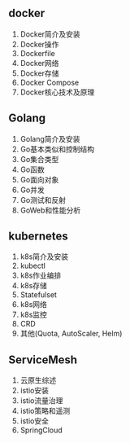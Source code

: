 ## docker
1. Docker简介及安装
2. Docker操作
3. Dockerfile
4. Docker网络
5. Docker存储
6. Docker Compose
7. Docker核心技术及原理

## Golang
1. Golang简介及安装
2. Go基本类似和控制结构
3. Go集合类型
4. Go函数
5. Go面向对象
6. Go并发
7. Go测试和反射
8. GoWeb和性能分析

## kubernetes
1. k8s简介及安装
2. kubectl
3. k8s作业编排
4. k8s存储
5. Statefulset
6. k8s网络
7. k8s监控
8. CRD
9. 其他(Quota, AutoScaler, Helm)

## ServiceMesh
1. 云原生综述
2. istio安装
3. istio流量治理
4. istio策略和遥测
5. istio安全
6. SpringCloud

